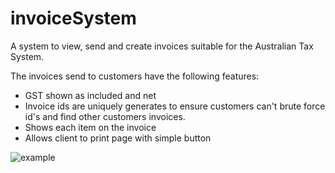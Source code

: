 # invoiceSystem

A system to view, send and create invoices suitable for the Australian Tax System.

The invoices send to customers have the following features:
- GST shown as included and net
- Invoice ids are uniquely generates to ensure customers can't brute force id's and find other customers invoices.
- Shows each item on the invoice
- Allows client to print page with simple button


![example](https://github.com/seabee33/invoiceSystem/assets/85791528/289a851b-f681-43ce-98cd-84713e29be38)
